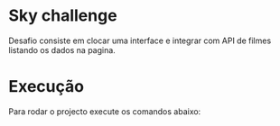 # Sky challenge

Desafio consiste em clocar uma interface e integrar com API de filmes listando os dados na pagina.

# Execução

Para rodar o projecto execute os comandos abaixo:
